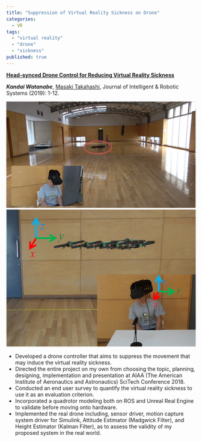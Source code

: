```yaml
---
title: "Suppression of Virtual Reality Sickness on Drone"
categories:
  - VR
tags:
  - "virtual reality"
  - "drone"
  - "sickness"
published: true
---
```


**[Head-synced Drone Control for Reducing Virtual Reality Sickness](https://link.springer.com/article/10.1007/s10846-019-01054-6)**

***Kandai Watanabe***, [Masaki Takahashi](http://www.yt.sd.keio.ac.jp), Journal of Intelligent & Robotic Systems (2019): 1-12.


![vrsickness](../images/vrsickness.png)
![vrsickness2](../images/vrsickness2.png)
- Developed a drone controller that aims to suppress the movement that may induce the virtual reality sickness.
- Directed the entire project on my own from choosing the topic, planning, designing, implementation and presentation at AIAA (The American Institute of Aeronautics and Astronautics) SciTech Conference 2018.
- Conducted an end user survey to quantify the virtual reality sickness to use it as an evaluation criterion.
- Incorporated a quadrotor modeling both on ROS and Unreal Real Engine to validate before moving onto hardware.
- Implemented the real drone including, sensor driver, motion capture system driver for Simulink, Attitude Estimator (Madgwick Filter), and Height Estimator (Kalman Filter), as to assess the validity of my proposed system in the real world.

